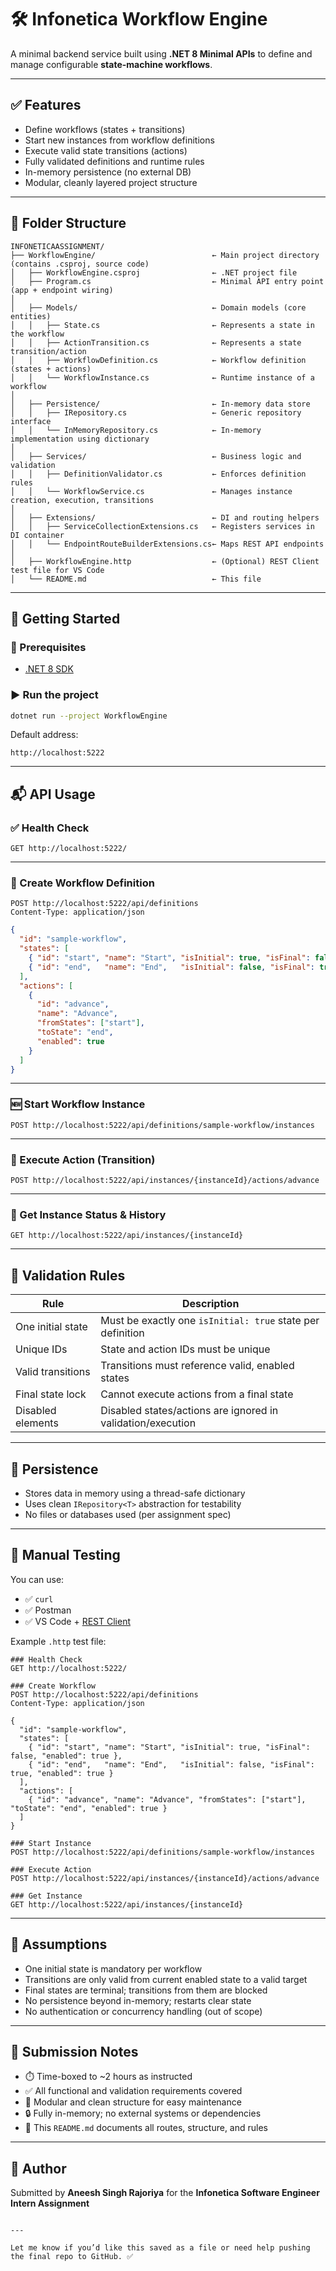 # 🛠 Infonetica Workflow Engine

A minimal backend service built using **.NET 8 Minimal APIs** to define and manage configurable **state-machine workflows**.

---

## ✅ Features

- Define workflows (states + transitions)
- Start new instances from workflow definitions
- Execute valid state transitions (actions)
- Fully validated definitions and runtime rules
- In-memory persistence (no external DB)
- Modular, cleanly layered project structure

---

## 📁 Folder Structure

```
INFONETICAASSIGNMENT/
├── WorkflowEngine/                          ← Main project directory (contains .csproj, source code)
│   ├── WorkflowEngine.csproj                ← .NET project file
│   ├── Program.cs                           ← Minimal API entry point (app + endpoint wiring)
│
│   ├── Models/                              ← Domain models (core entities)
│   │   ├── State.cs                         ← Represents a state in the workflow
│   │   ├── ActionTransition.cs              ← Represents a state transition/action
│   │   ├── WorkflowDefinition.cs            ← Workflow definition (states + actions)
│   │   └── WorkflowInstance.cs              ← Runtime instance of a workflow
│
│   ├── Persistence/                         ← In-memory data store
│   │   ├── IRepository.cs                   ← Generic repository interface
│   │   └── InMemoryRepository.cs            ← In-memory implementation using dictionary
│
│   ├── Services/                            ← Business logic and validation
│   │   ├── DefinitionValidator.cs           ← Enforces definition rules
│   │   └── WorkflowService.cs               ← Manages instance creation, execution, transitions
│
│   ├── Extensions/                          ← DI and routing helpers
│   │   ├── ServiceCollectionExtensions.cs   ← Registers services in DI container
│   │   └── EndpointRouteBuilderExtensions.cs← Maps REST API endpoints
│
│   ├── WorkflowEngine.http                  ← (Optional) REST Client test file for VS Code
│   └── README.md                            ← This file
````

---

## 🚀 Getting Started

### 🔧 Prerequisites

* [.NET 8 SDK](https://dotnet.microsoft.com/en-us/download/dotnet/8.0)

### ▶️ Run the project

```bash
dotnet run --project WorkflowEngine
```

Default address:

```
http://localhost:5222
```

---

## 📬 API Usage

### ✅ Health Check

```http
GET http://localhost:5222/
```

---

### 🔧 Create Workflow Definition

```http
POST http://localhost:5222/api/definitions
Content-Type: application/json
```

```json
{
  "id": "sample-workflow",
  "states": [
    { "id": "start", "name": "Start", "isInitial": true, "isFinal": false, "enabled": true },
    { "id": "end",   "name": "End",   "isInitial": false, "isFinal": true, "enabled": true }
  ],
  "actions": [
    {
      "id": "advance",
      "name": "Advance",
      "fromStates": ["start"],
      "toState": "end",
      "enabled": true
    }
  ]
}
```

---

### 🆕 Start Workflow Instance

```http
POST http://localhost:5222/api/definitions/sample-workflow/instances
```

---

### 🔁 Execute Action (Transition)

```http
POST http://localhost:5222/api/instances/{instanceId}/actions/advance
```

---

### 🔎 Get Instance Status & History

```http
GET http://localhost:5222/api/instances/{instanceId}
```

---

## 🛑 Validation Rules

| Rule              | Description                                                 |
| ----------------- | ----------------------------------------------------------- |
| One initial state | Must be exactly one `isInitial: true` state per definition  |
| Unique IDs        | State and action IDs must be unique                         |
| Valid transitions | Transitions must reference valid, enabled states            |
| Final state lock  | Cannot execute actions from a final state                   |
| Disabled elements | Disabled states/actions are ignored in validation/execution |

---

## 💾 Persistence

* Stores data in memory using a thread-safe dictionary
* Uses clean `IRepository<T>` abstraction for testability
* No files or databases used (per assignment spec)

---

## 🧪 Manual Testing

You can use:

* ✅ `curl`
* ✅ Postman
* ✅ VS Code + [REST Client](https://marketplace.visualstudio.com/items?itemName=humao.rest-client)

Example `.http` test file:

```http
### Health Check
GET http://localhost:5222/

### Create Workflow
POST http://localhost:5222/api/definitions
Content-Type: application/json

{
  "id": "sample-workflow",
  "states": [
    { "id": "start", "name": "Start", "isInitial": true, "isFinal": false, "enabled": true },
    { "id": "end",   "name": "End",   "isInitial": false, "isFinal": true, "enabled": true }
  ],
  "actions": [
    { "id": "advance", "name": "Advance", "fromStates": ["start"], "toState": "end", "enabled": true }
  ]
}

### Start Instance
POST http://localhost:5222/api/definitions/sample-workflow/instances

### Execute Action
POST http://localhost:5222/api/instances/{instanceId}/actions/advance

### Get Instance
GET http://localhost:5222/api/instances/{instanceId}
```

---

## 📌 Assumptions

* One initial state is mandatory per workflow
* Transitions are only valid from current enabled state to a valid target
* Final states are terminal; transitions from them are blocked
* No persistence beyond in-memory; restarts clear state
* No authentication or concurrency handling (out of scope)

---

## 📎 Submission Notes

* ⏱️ Time-boxed to \~2 hours as instructed
* ✅ All functional and validation requirements covered
* 📁 Modular and clean structure for easy maintenance
* 🔒 Fully in-memory; no external systems or dependencies
* 📄 This `README.md` documents all routes, structure, and rules

---

## 👤 Author

Submitted by **Aneesh Singh Rajoriya**
for the **Infonetica Software Engineer Intern Assignment**

```

---

Let me know if you’d like this saved as a file or need help pushing the final repo to GitHub. ✅
```

